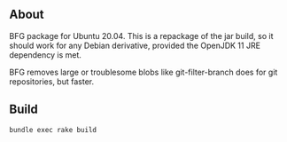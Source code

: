 ## About

BFG package for Ubuntu 20.04. This is a repackage of the jar build, so it should work for any Debian derivative, provided the OpenJDK 11 JRE dependency is met.

BFG removes large or troublesome blobs like git-filter-branch does for git repositories, but faster.

## Build

```bash
bundle exec rake build
```
